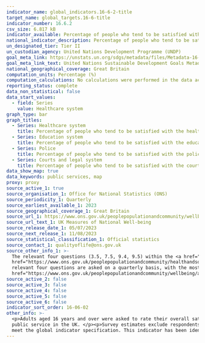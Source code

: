 ```yaml
---
indicator_name: global_indicators.16-6-2-title
target_name: global_targets.16-6-title
indicator_number: 16.6.2
csv_size: 6.817 kB
indicator_available: Percentage of people who tend to be satisfied with public services in the UK
national_indicator_description: Percentage of people who tend to be satisfied with the (i) healthcare system, (i) education system, (iii) police, and (iv) courts and legal system in the UK
un_designated_tier: Tier II
un_custodian_agency: United Nations Development Programme (UNDP)
goal_meta_link: https://unstats.un.org/sdgs/metadata/files/Metadata-16-06-02.pdf
goal_meta_link_text: United Nations Sustainable Development Goals Metadata (PDF 4.0 MB)
national_geographical_coverage: Great Britain
computation_units: Percentage (%)
computation_calculations: No calculations were performed in the data acquisition of this indicator as appropriate data was readily available in the final format specified by this indicator.
reporting_status: complete
data_non_statistical: false
data_start_values:
  - field: Series
    value: Healthcare system
graph_type: bar
graph_titles:
  - Series: Healthcare system
    title: Percentage of people who tend to be satisfied with the healthcare system in the UK (%)
  - Series: Education system
    title: Percentage of people who tend to be satisfied with the education system in the UK (%)
  - Series: Police
    title: Percentage of people who tend to be satisfied with the police in the UK (%)
  - Series: Courts and legal system
    title: Percentage of people who tend to be satisfied with the courts and legal system in the UK (%) 
data_show_map: true
data_keywords: public services, map
proxy: proxy
source_active_1: true
source_organisation_1: Office for National Statistics (ONS)
source_periodicity_1: Quarterly
source_earliest_available_1: 2023
source_geographical_coverage_1: Great Britain
source_url_1: https://www.ons.gov.uk/peoplepopulationandcommunity/wellbeing/datasets/ukmeasuresofnationalwellbeing
source_url_text_1: UK Measures of National Well-being
source_release_date_1: 05/07/2023
source_next_release_1: 11/08/2023
source_statistical_classification_1: Official statistics
source_contact_1: qualityoflife@ons.gov.uk
source_other_info_1: >-
  The relevant four questions (3.5, 7.5, 9.4, 9.5) within the <a href="https://www.ons.gov.uk/peoplepopulationandcommunity/wellbeing/articles/ukmeasuresofnationalwellbeing/latest">UK Measures of National Well-being (UK MNW)</a> are sourced from the <a
  href="https://www.ons.gov.uk/peoplepopulationandcommunity/healthandsocialcare/healthandlifeexpectancies/methodologies/opinionsandlifestylesurveyqmi">Opinion and Lifestyle Survey (OPN)</a>, which takes place on a fortnightly basis covering approximately a 10 day collection period. The
  relevant four questions are asked on a quarterly basis, with the most recent collection period covering 17 May to 11 June. After four waves, the data will be pooled to provide annual data by further breakdowns than those available quarterly. Please see the <a
  href="https://www.ons.gov.uk/peoplepopulationandcommunity/wellbeing/articles/ukmeasuresofnationalwellbeingcurrentandupcomingwork/july2023#upcoming-work">UK Measures of National Well-being, current and upcoming work, July 2023</a> for planned future work.
source_active_2: false
source_active_3: false
source_active_4: false
source_active_5: false
source_active_6: false
indicator_sort_order: 16-06-02
other_info: >-
  <p>Adults aged 16 years and over were asked to rate their overall satisfaction with certain public services in the UK on a scale from 0 to 10, where 0 was "not at satisfied" and 10 was "completely satisfied". A rating score of 6 or higher represents satisfaction with the asked about
  public service in the UK. </p><p>Survey estimates exclude respondents who refused to answer, answered "Don't know" and those with missing answers.</p> This indicator is being used as an approximation of the UN SDG Indicator. Where possible, we will work to identify or develop UK data to
  meet the global indicator specification. This indicator has been identified in collaboration with topic experts.
---
```

